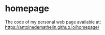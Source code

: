 # homepage

The code of my personal web page available at: https://antoinedemathelin.github.io/homepage/
